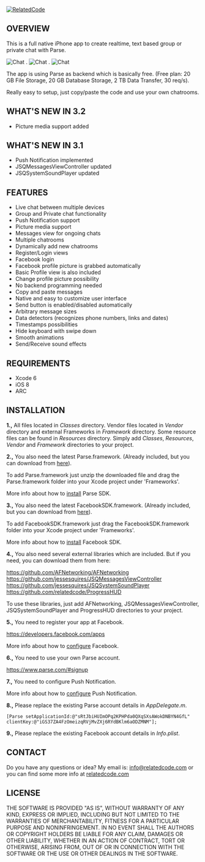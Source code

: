 [![RelatedCode](http://relatedcode.com/github/header8.png)](http://relatedcode.com)

## OVERVIEW

This is a full native iPhone app to create realtime, text based group or private chat with Parse.

![Chat](http://relatedcode.com/github/chat01.png)
.
![Chat](http://relatedcode.com/github/chat04.png)
.
![Chat](http://relatedcode.com/github/chat03.png)

The app is using Parse as backend which is basically free. (Free plan: 20 GB File Storage, 20 GB Database Storage, 2 TB Data Transfer, 30 req/s).

Really easy to setup, just copy/paste the code and use your own chatrooms.

## WHAT'S NEW IN 3.2

- Picture media support added

## WHAT'S NEW IN 3.1

- Push Notification implemented
- JSQMessagesViewController updated
- JSQSystemSoundPlayer updated

## FEATURES

- Live chat between multiple devices
- Group and Private chat functionality
- Push Notification support
- Picture media support
- Messages view for ongoing chats
- Multiple chatrooms
- Dynamically add new chatrooms
- Register/Login views
- Facebook login
- Facebook profile picture is grabbed automatically
- Basic Profile view is also included
- Change profile picture possibility
- No backend programming needed
- Copy and paste messages
- Native and easy to customize user interface
- Send button is enabled/disabled automatically
- Arbitrary message sizes
- Data detectors (recognizes phone numbers, links and dates)
- Timestamps possibilities
- Hide keyboard with swipe down
- Smooth animations
- Send/Receive sound effects

## REQUIREMENTS

- Xcode 6
- iOS 8
- ARC

## INSTALLATION

**1.,** All files located in *Classes* directory. Vendor files located in *Vendor* directory and external Frameworks in *Framework* directory. Some resource files can be found in *Resources* directory. Simply add *Classes*, *Resources*, *Vendor* and *Framework* directories to your project.

**2.,** You also need the latest Parse.framework. (Already included, but you can download from [here](https://www.parse.com/docs/downloads)).

To add Parse.framework just unzip the downloaded file and drag the Parse.framework folder into your Xcode project under 'Frameworks'.

More info about how to [install](https://www.parse.com/apps/quickstart#parse_data/mobile/ios/native/existing) Parse SDK.

**3.,** You also need the latest FacebookSDK.framework. (Already included, but you can download from [here](https://developers.facebook.com/docs/ios)).

To add FacebookSDK.framework just drag the FacebookSDK.framework folder into your Xcode project under 'Frameworks'.

More info about how to [install](https://developers.facebook.com/docs/ios/getting-started) Facebook SDK.

**4.,** You also need several external libraries which are included. But if you need, you can download them from here:

https://github.com/AFNetworking/AFNetworking<br>
https://github.com/jessesquires/JSQMessagesViewController<br>
https://github.com/jessesquires/JSQSystemSoundPlayer<br>
https://github.com/relatedcode/ProgressHUD<br>

To use these libraries, just add AFNetworking, JSQMessagesViewController, JSQSystemSoundPlayer and ProgressHUD directories to your project.

**5.,** You need to register your app at Facebook.

https://developers.facebook.com/apps<br>

More info about how to [configure](https://developers.facebook.com/docs/ios/getting-started) Facebook.

**6.,** You need to use your own Parse account.

https://www.parse.com/#signup

**7.,** You need to configure Push Notification.

More info about how to [configure](https://www.parse.com/tutorials/ios-push-notifications) Push Notification.

**8.,** Please replace the existing Parse account details in *AppDelegate.m*.

```
[Parse setApplicationId:@"sRtJbiHUImOPq2KPHPda0QXqSXsAWokDNBYN4GfL" clientKey:@"iGS37ZA4FzOmeizqRVjMvZXj6RYdBKlm6aODZMNM"];
```

**9.,** Please replace the existing Facebook account details in *Info.plist*.


## CONTACT

Do you have any questions or idea? My email is: info@relatedcode.com or you can find some more info at [relatedcode.com](http://relatedcode.com)

## LICENSE

THE SOFTWARE IS PROVIDED "AS IS", WITHOUT WARRANTY OF ANY KIND, EXPRESS OR
IMPLIED, INCLUDING BUT NOT LIMITED TO THE WARRANTIES OF MERCHANTABILITY,
FITNESS FOR A PARTICULAR PURPOSE AND NONINFRINGEMENT. IN NO EVENT SHALL THE
AUTHORS OR COPYRIGHT HOLDERS BE LIABLE FOR ANY CLAIM, DAMAGES OR OTHER
LIABILITY, WHETHER IN AN ACTION OF CONTRACT, TORT OR OTHERWISE, ARISING FROM,
OUT OF OR IN CONNECTION WITH THE SOFTWARE OR THE USE OR OTHER DEALINGS IN
THE SOFTWARE.
